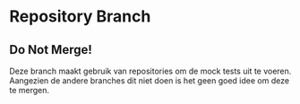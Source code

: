 # Repository Branch
## Do Not Merge!

Deze branch maakt gebruik van repositories om de mock tests uit te voeren. 
Aangezien de andere branches dit niet doen is het geen goed idee om deze te mergen.
